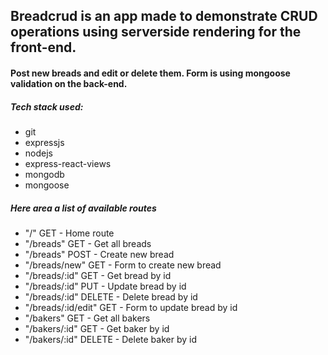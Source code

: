 ## Breadcrud is an app made to demonstrate CRUD operations using serverside rendering for the front-end.
#### Post new breads and edit or delete them. Form is using mongoose validation on the back-end.
<h5>Tech stack used:</h5>
<ul>
  <li>git</li>
  <li>expressjs</li>
  <li>nodejs</li>
  <li>express-react-views</li>
  <li>mongodb</li>
  <li>mongoose</li>
</ul>
<h5>Here area a list of available routes</h5>
<ul>
  <li>"/" GET - Home route</li>
  <li>"/breads" GET - Get all breads</li>
  <li>"/breads" POST - Create new bread</li>
  <li>"/breads/new" GET - Form to create new bread</li>
  <li>"/breads/:id" GET - Get bread by id</li>
  <li>"/breads/:id" PUT - Update bread by id</li>
  <li>"/breads/:id" DELETE - Delete bread by id</li>
  <li>"/breads/:id/edit" GET - Form to update bread by id</li>
  <li>"/bakers" GET - Get all bakers</li>
  <li>"/bakers/:id" GET - Get baker by id</li>
  <li>"/bakers/:id" DELETE - Delete baker by id</li>
</ul>
